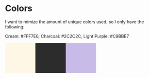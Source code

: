 # Colors

I want to mimize the amount of unique colors used, so I only have the following:

Cream: #FFF7E6, Charcoal: #2C2C2C, Light Purple: #C9BBE7

![palette.png](palette.png)